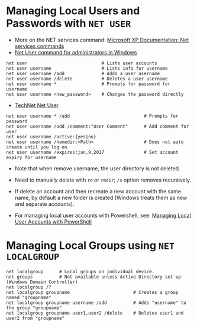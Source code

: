 # Managing Local Users and Passwords with `NET USER`

- More on the NET services command: [Microsoft XP Documentation: Net services commands](https://www.microsoft.com/resources/documentation/windows/xp/all/proddocs/en-us/net_subcmds.mspx?mfr=true)
- [Net User command for administrators in Windows](http://www.thewindowsclub.com/net-user-command-windows)

```
net user                            # Lists user accounts
net user username                   # Lists info for username
net user username /add              # Adds a user username
net user username /delete           # Deletes a user username
net user username *                 # Prompts for password for username
net user username <new_password>    # Changes the password directly
```
- [TechNet Net User](https://technet.microsoft.com/en-us/library/cc771865(v=ws.11).aspx)

```
net user username * /add                            # Prompts for password
net user username /add /comment:"User Comment"      # Add comment for user
net user username /active:{yes|no}
net user username /homedir:<Path>                   # Does not auto create until you log on
net user username /expires:jan,9,2017               # Set account expiry for username
```

- Note that when remove username, the user directory is not deleted.
- Need to manually delete with `rd` or `rmdir`; `/s` option removes recursively.
- If delete an account and then recreate a new account with the same name, by default a new folder is created (Windows treats them as new and separate accounts).

- For managing local user accounts with Powershell, see: [Managing Local User Accounts with PowerShell](https://mcpmag.com/articles/2015/05/07/local-user-accounts-with-powershell.aspx)

# Managing Local Groups using `NET LOCALGROUP`
```
net localgroup      # Local groups on individual device.
net groups          # Not available unless Active Directory set up (Windows Domain Controller)
net localgroup /?
net localgroup groupname                        # Creates a group named "groupname"
net localgroup groupname username /add          # Adds "username" to the group "groupname"
net localgroup groupname user1,user2 /delete    # Deletes user1 and user2 from "groupname"
```
